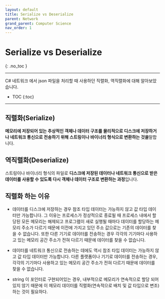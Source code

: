 ```yaml
---
layout: default
title: Serialize vs Deserialize
parent: Network
grand_parent: Computer Science
nav_order: 1
---
```


# Serialize vs Deserialize
{: .no_toc }

---
C# 네트워크 에서 json 파일을 처리할 때 사용하던 직렬화, 역직렬화에 대해 알아보았습니다.
- TOC
{:toc}

---

## 직렬화(Serialize)

  **메모리에 저장되어 있는 추상적인 객체나 데이터 구조를 물리적으로 디스크에 저장하거나 네트워크 통신으로 전송하기 위해 스트링이나 바이너리 형식으로 변환하는 것을**말합니다.

## 역직렬화(Deserialize)

스트링이나 바이너리 형식의 파일로 **디스크에 저장된 데이터나 네트워크 통신으로 받은 데이터를 사용할 수 있도록 다시 객체나 데이터 구조로 변환하는 과정**입니다.

## 직렬화 하는 이유

- 데이터를 디스크에 저장하는 경우 참조 타입 데이터는 가능하지 않고 값 타입 데이터만 가능합니다. 그 이유는 프로세스가 정상적으로 종료될 때 프로세스 내에서 할당된 모든 메모리는 해제되고 프로그램이 새로 실행될 때마다 데이터를 할당하는 메모리 주소가 다르기 때문에 이전에 가지고 있던 주소 값으로는 기존의 데이터를 찾을 수 없습니다. 또한 다른 기기로 데이터를 전송하는 경우 각각의 기기마다 사용하고 있는 메모리 공간 주소가 전혀 다르기 때문에 데이터를 찾을 수 없습니다.

- 데이터를 네트워크 통신으로 전송하는 데에도 역시 참조 타입 데이터는 가능하지 않고 값 타입 데이터만 가능합니다. 다른 플랫폼이나 기기로 데이터를 전송하는 경우, 각각의 기기마다 사용하고 있는 메모리 공간 주소가 전혀 다르기 때문에 데이터를 찾을 수 없습니다.

- string 이 포인터로 구현되어있는 경우, 내부적으로 메모리가 연속적으로 할당 되어있지 않기 때문에 이 메모리 데이터를 직렬화(연속적으로 배치 및 값 타입으로 변조)하는 것이 필요하다.
